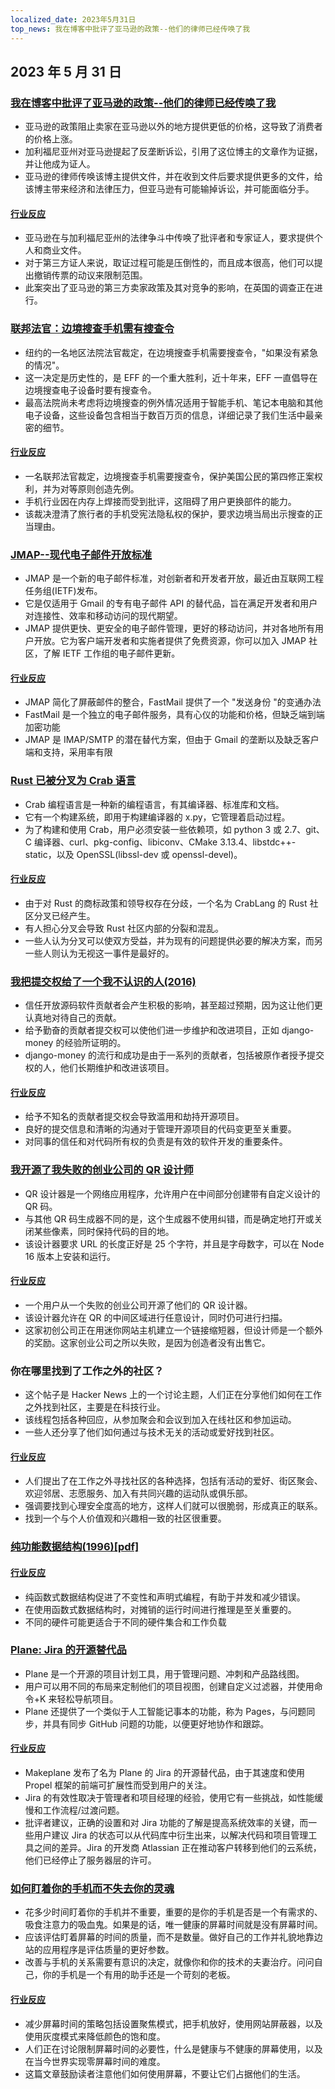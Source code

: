 ```yaml
---
localized_date: 2023年5月31日
top_news: 我在博客中批评了亚马逊的政策--他们的律师已经传唤了我
---
```


## 2023 年 5 月 31 日

### [我在博客中批评了亚马逊的政策--他们的律师已经传唤了我](https://twitter.com/Molson_Hart/status/1663582588210905091)

- 亚马逊的政策阻止卖家在亚马逊以外的地方提供更低的价格，这导致了消费者的价格上涨。
- 加利福尼亚州对亚马逊提起了反垄断诉讼，引用了这位博主的文章作为证据，并让他成为证人。
- 亚马逊的律师传唤该博主提供文件，并在收到文件后要求提供更多的文件，给该博主带来经济和法律压力，但亚马逊有可能输掉诉讼，并可能面临分手。

#### [行业反应](http://news.ycombinator.com/item?id=36127800)

- 亚马逊在与加利福尼亚州的法律争斗中传唤了批评者和专家证人，要求提供个人和商业文件。
- 对于第三方证人来说，取证过程可能是压倒性的，而且成本很高，他们可以提出撤销传票的动议来限制范围。
- 此案突出了亚马逊的第三方卖家政策及其对竞争的影响，在英国的调查正在进行。

### [联邦法官：边境搜查手机需有搜查令](https://www.eff.org/deeplinks/2023/05/federal-judge-makes-history-holding-border-searches-cell-phones-require-warrant)

- 纽约的一名地区法院法官裁定，在边境搜查手机需要搜查令，"如果没有紧急的情况"。
- 这一决定是历史性的，是 EFF 的一个重大胜利，近十年来，EFF 一直倡导在边境搜查电子设备时要有搜查令。
- 最高法院尚未考虑将边境搜查的例外情况适用于智能手机、笔记本电脑和其他电子设备，这些设备包含相当于数百万页的信息，详细记录了我们生活中最亲密的细节。

#### [行业反应](http://news.ycombinator.com/item?id=36130166)

- 一名联邦法官裁定，边境搜查手机需要搜查令，保护美国公民的第四修正案权利，并为对等原则创造先例。
- 手机行业因在内存上焊接而受到批评，这阻碍了用户更换部件的能力。
- 该裁决澄清了旅行者的手机受宪法隐私权的保护，要求边境当局出示搜查的正当理由。

### [JMAP--现代电子邮件开放标准](https://jmap.io/)

- JMAP 是一个新的电子邮件标准，对创新者和开发者开放，最近由互联网工程任务组(IETF)发布。
- 它是仅适用于 Gmail 的专有电子邮件 API 的替代品，旨在满足开发者和用户对连接性、效率和移动访问的现代期望。
- JMAP 提供更快、更安全的电子邮件管理，更好的移动访问，并对各地所有用户开放。它为客户端开发者和实施者提供了免费资源，你可以加入 JMAP 社区，了解 IETF 工作组的电子邮件更新。

#### [行业反应](http://news.ycombinator.com/item?id=36127703)

- JMAP 简化了屏蔽邮件的整合，FastMail 提供了一个 "发送身份 "的变通办法
- FastMail 是一个独立的电子邮件服务，具有心仪的功能和价格，但缺乏端到端加密功能
- JMAP 是 IMAP/SMTP 的潜在替代方案，但由于 Gmail 的垄断以及缺乏客户端和支持，采用率有限

### [Rust 已被分叉为 Crab 语言](https://github.com/crablang/crab)

- Crab 编程语言是一种新的编程语言，有其编译器、标准库和文档。
- 它有一个构建系统，即用于构建编译器的 x.py，它管理着启动过程。
- 为了构建和使用 Crab，用户必须安装一些依赖项，如 python 3 或 2.7、git、C 编译器、curl、pkg-config、libiconv、CMake 3.13.4、libstdc++-static，以及 OpenSSL(libssl-dev 或 openssl-devel)。

#### [行业反应](http://news.ycombinator.com/item?id=36122270)

- 由于对 Rust 的商标政策和领导权存在分歧，一个名为 CrabLang 的 Rust 社区分叉已经产生。
- 有人担心分叉会导致 Rust 社区内部的分裂和混乱。
- 一些人认为分叉可以使双方受益，并为现有的问题提供必要的解决方案，而另一些人则认为无视这一事件是最好的。

### [我把提交权给了一个我不认识的人(2016)](https://tech.davis-hansson.com/p/clickbait/)

- 信任开放源码软件贡献者会产生积极的影响，甚至超过预期，因为这让他们更认真地对待自己的贡献。
- 给予勤奋的贡献者提交权可以使他们进一步维护和改进项目，正如 django-money 的经验所证明的。
- django-money 的流行和成功是由于一系列的贡献者，包括被原作者授予提交权的人，他们长期维护和改进该项目。

#### [行业反应](http://news.ycombinator.com/item?id=36120972)

- 给予不知名的贡献者提交权会导致滥用和劫持开源项目。
- 良好的提交信息和清晰的沟通对于管理开源项目的代码变更至关重要。
- 对同事的信任和对代码所有权的负责是有效的软件开发的重要条件。

### [我开源了我失败的创业公司的 QR 设计师](https://github.com/kochrt/qr-designer)

- QR 设计器是一个网络应用程序，允许用户在中间部分创建带有自定义设计的 QR 码。
- 与其他 QR 码生成器不同的是，这个生成器不使用纠错，而是确定地打开或关闭某些像素，同时保持代码的目的地。
- 该设计器要求 URL 的长度正好是 25 个字符，并且是字母数字，可以在 Node 16 版本上安装和运行。

#### [行业反应](http://news.ycombinator.com/item?id=36128082)

- 一个用户从一个失败的创业公司开源了他们的 QR 设计器。
- 该设计器允许在 QR 的中间区域进行任意设计，同时仍可进行扫描。
- 这家初创公司正在用迷你网站主机建立一个链接缩短器，但设计师是一个额外的奖励。这家创业公司之所以失败，是因为创造者没有出售它。

### 你在哪里找到了工作之外的社区？

- 这个帖子是 Hacker News 上的一个讨论主题，人们正在分享他们如何在工作之外找到社区，主要是在科技行业。
- 该线程包括各种回应，从参加聚会和会议到加入在线社区和参加运动。
- 一些人还分享了他们如何通过与技术无关的活动或爱好找到社区。

#### [行业反应](http://news.ycombinator.com/item?id=36128618)

- 人们提出了在工作之外寻找社区的各种选择，包括有活动的爱好、街区聚会、欢迎邻居、志愿服务、加入有共同兴趣的运动队或俱乐部。
- 强调要找到心理安全度高的地方，这样人们就可以很脆弱，形成真正的联系。
- 找到一个与个人价值观和兴趣相一致的社区很重要。

### [纯功能数据结构(1996)[pdf]](https://www.cs.cmu.edu/~rwh/students/okasaki.pdf)

#### [行业反应](http://news.ycombinator.com/item?id=36123651)

- 纯函数式数据结构促进了不变性和声明式编程，有助于并发和减少错误。
- 在使用函数式数据结构时，对摊销的运行时间进行推理是至关重要的。
- 不同的硬件可能更适合于不同的硬件集合和工作负载

### [Plane: Jira 的开源替代品](https://github.com/makeplane/plane)

- Plane 是一个开源的项目计划工具，用于管理问题、冲刺和产品路线图。
- 用户可以用不同的布局来定制他们的项目视图，创建自定义过滤器，并使用命令+K 来轻松导航项目。
- Plane 还提供了一个类似于人工智能记事本的功能，称为 Pages，与问题同步，并具有同步 GitHub 问题的功能，以便更好地协作和跟踪。

#### [行业反应](http://news.ycombinator.com/item?id=36129594)

- Makeplane 发布了名为 Plane 的 Jira 的开源替代品，由于其速度和使用 Propel 框架的前端可扩展性而受到用户的关注。
- Jira 的有效性取决于管理者和项目经理的经验，使用它有一些挑战，如性能缓慢和工作流程/过渡问题。
- 批评者建议，正确的设置和对 Jira 功能的了解是提高系统效率的关键，而一些用户建议 Jira 的状态可以从代码库中衍生出来，以解决代码和项目管理工具之间的差异。Jira 的开发商 Atlassian 正在推动客户转移到他们的云系统，他们已经停止了服务器层的许可。

### [如何盯着你的手机而不失去你的灵魂](https://simone.org/tracking-screen-time/)

- 花多少时间盯着你的手机并不重要，重要的是你的手机是否是一个有需求的、吸食注意力的吸血鬼。如果是的话，唯一健康的屏幕时间就是没有屏幕时间。
- 应该评估盯着屏幕的时间的质量，而不是数量。做好自己的工作并礼貌地靠边站的应用程序是评估质量的更好参数。
- 改善与手机的关系需要有意识的决定，就像你和你的技术的夫妻治疗。问问自己，你的手机是一个有用的助手还是一个苛刻的老板。

#### [行业反应](http://news.ycombinator.com/item?id=36120457)

- 减少屏幕时间的策略包括设置聚焦模式，把手机放好，使用网站屏蔽器，以及使用灰度模式来降低颜色的饱和度。
- 人们正在讨论限制屏幕时间的必要性，什么是健康与不健康的屏幕使用，以及在当今世界实现零屏幕时间的难度。
- 这篇文章鼓励读者注意他们如何使用屏幕，不要让它们占据他们的生活。


